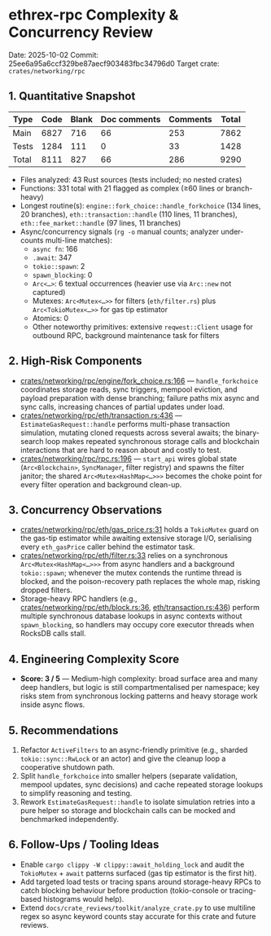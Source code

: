 # ethrex-rpc Complexity & Concurrency Review

Date: 2025-10-02
Commit: 25ee6a95a6ccf329be87aecf903483fbc34796d0
Target crate: `crates/networking/rpc`

## 1. Quantitative Snapshot

| Type | Code | Blank | Doc comments | Comments | Total |
| --- | --- | --- | --- | --- | --- |
| Main | 6827 | 716 | 66 | 253 | 7862 |
| Tests | 1284 | 111 | 0 | 33 | 1428 |
| Total | 8111 | 827 | 66 | 286 | 9290 |

- Files analyzed: 43 Rust sources (tests included; no nested crates)
- Functions: 331 total with 21 flagged as complex (≥60 lines or branch-heavy)
- Longest routine(s): `engine::fork_choice::handle_forkchoice` (134 lines, 20 branches), `eth::transaction::handle` (110 lines, 11 branches), `eth::fee_market::handle` (97 lines, 11 branches)
- Async/concurrency signals (`rg -o` manual counts; analyzer under-counts multi-line matches):
  - `async fn`: 166
  - `.await`: 347
  - `tokio::spawn`: 2
  - `spawn_blocking`: 0
  - `Arc<…>`: 6 textual occurrences (heavier use via `Arc::new` not captured)
  - Mutexes: `Arc<Mutex<…>>` for filters (`eth/filter.rs`) plus `Arc<TokioMutex<…>>` for gas tip estimator
  - Atomics: 0
  - Other noteworthy primitives: extensive `reqwest::Client` usage for outbound RPC, background maintenance task for filters

## 2. High-Risk Components
- [crates/networking/rpc/engine/fork_choice.rs:166](https://github.com/lambdaclass/ethrex/blob/25ee6a95a6ccf329be87aecf903483fbc34796d0/crates/networking/rpc/engine/fork_choice.rs#L166) — `handle_forkchoice` coordinates storage reads, sync triggers, mempool eviction, and payload preparation with dense branching; failure paths mix async and sync calls, increasing chances of partial updates under load.
- [crates/networking/rpc/eth/transaction.rs:436](https://github.com/lambdaclass/ethrex/blob/25ee6a95a6ccf329be87aecf903483fbc34796d0/crates/networking/rpc/eth/transaction.rs#L436) — `EstimateGasRequest::handle` performs multi-phase transaction simulation, mutating cloned requests across several awaits; the binary-search loop makes repeated synchronous storage calls and blockchain interactions that are hard to reason about and costly to test.
- [crates/networking/rpc/rpc.rs:196](https://github.com/lambdaclass/ethrex/blob/25ee6a95a6ccf329be87aecf903483fbc34796d0/crates/networking/rpc/rpc.rs#L196) — `start_api` wires global state (`Arc<Blockchain>`, `SyncManager`, filter registry) and spawns the filter janitor; the shared `Arc<Mutex<HashMap<…>>>` becomes the choke point for every filter operation and background clean-up.

## 3. Concurrency Observations
- [crates/networking/rpc/eth/gas_price.rs:31](https://github.com/lambdaclass/ethrex/blob/25ee6a95a6ccf329be87aecf903483fbc34796d0/crates/networking/rpc/eth/gas_price.rs#L31) holds a `TokioMutex` guard on the gas-tip estimator while awaiting extensive storage I/O, serialising every `eth_gasPrice` caller behind the estimator task.
- [crates/networking/rpc/eth/filter.rs:33](https://github.com/lambdaclass/ethrex/blob/25ee6a95a6ccf329be87aecf903483fbc34796d0/crates/networking/rpc/eth/filter.rs#L33) relies on a synchronous `Arc<Mutex<HashMap<…>>>` from async handlers and a background `tokio::spawn`; whenever the mutex contends the runtime thread is blocked, and the poison-recovery path replaces the whole map, risking dropped filters.
- Storage-heavy RPC handlers (e.g., [crates/networking/rpc/eth/block.rs:36](https://github.com/lambdaclass/ethrex/blob/25ee6a95a6ccf329be87aecf903483fbc34796d0/crates/networking/rpc/eth/block.rs#L36), [eth/transaction.rs:436](https://github.com/lambdaclass/ethrex/blob/25ee6a95a6ccf329be87aecf903483fbc34796d0/crates/networking/rpc/eth/transaction.rs#L436)) perform multiple synchronous database lookups in async contexts without `spawn_blocking`, so handlers may occupy core executor threads when RocksDB calls stall.

## 4. Engineering Complexity Score
- **Score: 3 / 5** — Medium-high complexity: broad surface area and many deep handlers, but logic is still compartmentalised per namespace; key risks stem from synchronous locking patterns and heavy storage work inside async flows.

## 5. Recommendations
1. Refactor `ActiveFilters` to an async-friendly primitive (e.g., sharded `tokio::sync::RwLock` or an actor) and give the cleanup loop a cooperative shutdown path.
2. Split `handle_forkchoice` into smaller helpers (separate validation, mempool updates, sync decisions) and cache repeated storage lookups to simplify reasoning and testing.
3. Rework `EstimateGasRequest::handle` to isolate simulation retries into a pure helper so storage and blockchain calls can be mocked and benchmarked independently.

## 6. Follow-Ups / Tooling Ideas
- Enable `cargo clippy -W clippy::await_holding_lock` and audit the `TokioMutex` + `await` patterns surfaced (gas tip estimator is the first hit).
- Add targeted load tests or tracing spans around storage-heavy RPCs to catch blocking behaviour before production (tokio-console or tracing-based histograms would help).
- Extend `docs/crate_reviews/toolkit/analyze_crate.py` to use multiline regex so async keyword counts stay accurate for this crate and future reviews.
